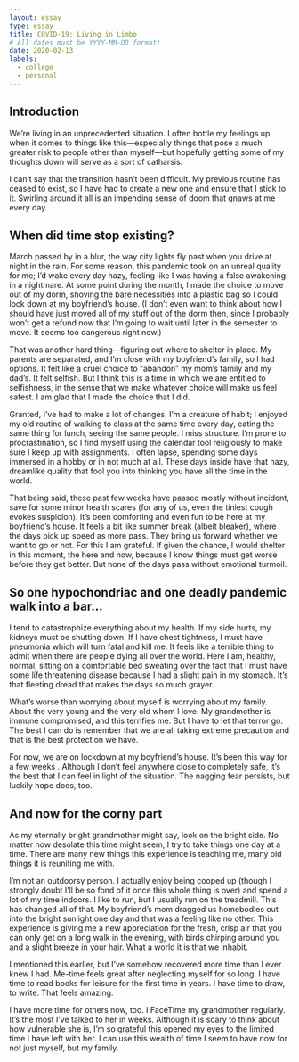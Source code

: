 ```yaml
---
layout: essay
type: essay
title: COVID-19: Living in Limbo
# All dates must be YYYY-MM-DD format!
date: 2020-02-13
labels:
  - college
  - personal
---
```

## Introduction
We’re living in an unprecedented situation. I often bottle my feelings up when it comes to things like this—especially things that pose a much greater risk to people other than myself—but hopefully getting some of my thoughts down will serve as a sort of catharsis.

I can’t say that the transition hasn’t been difficult. My previous routine has ceased to exist, so I have had to create a new one and ensure that I stick to it. Swirling around it all is an impending sense of doom that gnaws at me every day.

## When did time stop existing?
March passed by in a blur, the way city lights fly past when you drive at night in the rain. For some reason, this pandemic took on an unreal quality for me; I’d wake every day hazy, feeling like I was having a false awakening in a nightmare. At some point during the month, I made the choice to move out of my dorm, shoving the bare necessities into a plastic bag so I could lock down at my boyfriend’s house. (I don’t even want to think about how I should have just moved all of my stuff out of the dorm then, since I probably won’t get a refund now that I’m going to wait until later in the semester to move. It seems too dangerous right now.)

That was another hard thing—figuring out where to shelter in place. My parents are separated, and I’m close with my boyfriend’s family, so I had options. It felt like a cruel choice to “abandon” my mom’s family and my dad’s. It felt selfish. But I think this is a time in which we are entitled to selfishness, in the sense that we make whatever choice will make us feel safest. I am glad that I made the choice that I did.

Granted, I’ve had to make a lot of changes. I’m a creature of habit; I enjoyed my old routine of walking to class at the same time every day, eating the same thing for lunch, seeing the same people. I miss structure. I’m prone to procrastination, so I find myself using the calendar tool religiously to make sure I keep up with assignments. I often lapse, spending some days immersed in a hobby or in not much at all. These days inside have that hazy, dreamlike quality that fool you into thinking you have all the time in the world.

That being said, these past few weeks have passed mostly without incident, save for some minor health scares (for any of us, even the tiniest cough evokes suspicion). It’s been comforting and even fun to be here at my boyfriend’s house. It feels a bit like summer break (albeit bleaker), where the days pick up speed as more pass. They bring us forward whether we want to go or not. For this I am grateful. If given the chance, I would shelter in this moment, the here and now, because I know things must get worse before they get better. But none of the days pass without emotional turmoil.

## So one hypochondriac and one deadly pandemic walk into a bar...
I tend to catastrophize everything about my health. If my side hurts, my kidneys must be shutting down. If I have chest tightness, I must have pneumonia which will turn fatal and kill me. It feels like a terrible thing to admit when there are people dying all over the world. Here I am, healthy, normal, sitting on a comfortable bed sweating over the fact that I must have some life threatening disease because I had a slight pain in my stomach. It’s that fleeting dread that makes the days so much grayer.

What’s worse than worrying about myself is worrying about my family. About the very young and the very old whom I love. My grandmother is immune compromised, and this terrifies me. But I have to let that terror go. The best I can do is remember that we are all taking extreme precaution and that is the best protection we have.

For now, we are on lockdown at my boyfriend’s house. It’s been this way for a few weeks . Although I don’t feel anywhere close to completely safe, it’s the best that I can feel in light of the situation. The nagging fear persists, but luckily hope does, too.

## And now for the corny part
As my eternally bright grandmother might say, look on the bright side. No matter how desolate this time might seem, I try to take things one day at a time. There are many new things this experience is teaching me, many old things it is reuniting me with.

I’m not an outdoorsy person. I actually enjoy being cooped up (though I strongly doubt I’ll be so fond of it once this whole thing is over) and spend a lot of my time indoors. I like to run, but I usually run on the treadmill. This has changed all of that. My boyfriend’s mom dragged us homebodies out into the bright sunlight one day and that was a feeling like no other. This experience is giving me a new appreciation for the fresh, crisp air that you can only get on a long walk in the evening, with birds chirping around you and a slight breeze in your hair. What a world it is that we inhabit.

I mentioned this earlier, but I’ve somehow recovered more time than I ever knew I had. Me-time feels great after neglecting myself for so long. I have time to read books for leisure for the first time in years. I have time to draw, to write. That feels amazing.

I have more time for others now, too. I FaceTime my grandmother regularly. It’s the most I’ve talked to her in weeks. Although it is scary to think about how vulnerable she is, I’m so grateful this opened my eyes to the limited time I have left with her. I can use this wealth of time I seem to have now for not just myself, but my family.
